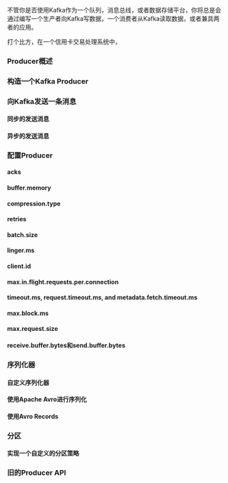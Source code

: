 不管你是否使用Kafka作为一个队列，消息总线，或者数据存储平台，你将总是会通过编写一个生产者向Kafka写数据，一个消费者从Kafka读取数据，或者兼具两者的应用。  

打个比方，在一个信用卡交易处理系统中，






### Producer概述  





### 构造一个Kafka Producer  





### 向Kafka发送一条消息  



#### 同步的发送消息  



#### 异步的发送消息  




### 配置Producer  



#### acks  



#### buffer.memory  


#### compression.type  



#### retries  




#### batch.size  




#### linger.ms  




#### client.id  




#### max.in.flight.requests.per.connection  




#### timeout.ms, request.timeout.ms, and metadata.fetch.timeout.ms  



#### max.block.ms  



#### max.request.size  



#### receive.buffer.bytes和send.buffer.bytes



### 序列化器  



#### 自定义序列化器  



#### 使用Apache Avro进行序列化  




#### 使用Avro Records  




### 分区  






#### 实现一个自定义的分区策略  







### 旧的Producer API
